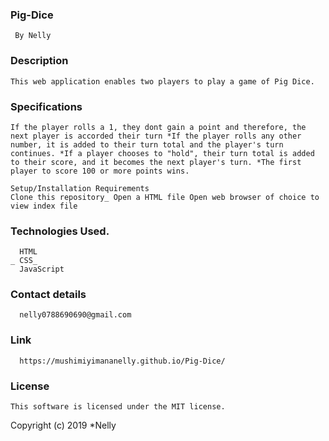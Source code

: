 ### Pig-Dice
     By Nelly
### Description
    This web application enables two players to play a game of Pig Dice.

### Specifications
    If the player rolls a 1, they dont gain a point and therefore, the next player is accorded their turn *If the player rolls any other number, it is added to their turn total and the player's turn continues. *If a player chooses to "hold", their turn total is added to their score, and it becomes the next player's turn. *The first player to score 100 or more points wins.

    Setup/Installation Requirements
    Clone this repository_ Open a HTML file Open web browser of choice to view index file

### Technologies Used.
      HTML
    _ CSS_  
      JavaScript

### Contact details 
      nelly0788690690@gmail.com

### Link 
      https://mushimiyimananelly.github.io/Pig-Dice/

### License
    This software is licensed under the MIT license.

Copyright (c) 2019 *Nelly
